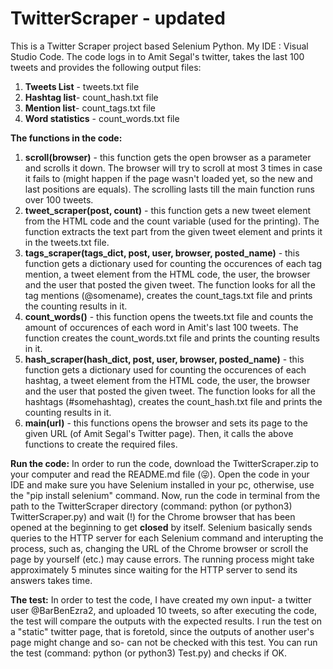 # TwitterScraper - updated
This is a Twitter Scraper project based Selenium Python.
My IDE : Visual Studio Code.
The code logs in to Amit Segal's twitter, takes the last 100 tweets and provides the following output files:
1. **Tweets List** - tweets.txt file
2. **Hashtag list**- count_hash.txt file
3. **Mention list**- count_tags.txt file
4. **Word statistics** - count_words.txt file

**The functions in the code:**
1. **scroll(browser)** - this function gets the open browser as a parameter and scrolls it down. The browser will try to scroll at most 3 times in case it fails to (might happen if the page wasn't loaded yet, so the new and last positions are equals). The scrolling lasts till the main function runs over 100 tweets.
2. **tweet_scraper(post, count)** - this function gets a new tweet element from the HTML code and the count variable (used for the printing). The function extracts the text part from the given tweet element and prints it in the tweets.txt file.
4. **tags_scraper(tags_dict, post, user, browser, posted_name)** - this function gets a dictionary used for counting the occurences of each tag mention, a tweet element from the HTML code, the user, the browser and the user that posted the given tweet. The function looks for all the tag mentions (@somename), creates the count_tags.txt file and prints the counting results in it.
5. **count_words()** - this function opens the tweets.txt file and counts the amount of occurences of each word in Amit's last 100 tweets. The function creates the count_words.txt file and prints the counting results in it.
6. **hash_scraper(hash_dict, post, user, browser, posted_name)** - this function gets a dictionary used for counting the occurences of each hashtag, a tweet element from the HTML code, the user, the browser and the user that posted the given tweet. The function looks for all the hashtags (#somehashtag), creates the count_hash.txt file and prints the counting results in it.
7. **main(url)** - this functions opens the browser and sets its page to the given URL (of Amit Segal's Twitter page). Then, it calls the above functions to create the required files.

**Run the code:**
In order to run the code, download the TwitterScraper.zip to your computer and read the README.md file (😜).
Open the code in your IDE and make sure you have Selenium installed in your pc, otherwise, use the "pip install selenium" command.
Now, run the code in terminal from the path to the TwitterScraper directory (command: python (or python3) TwitterScraper.py) and wait (!) for the Chrome browser that has been opened at the beginning to get **closed** by itself. Selenium basically sends queries to the HTTP server for each Selenium command and interupting the process, such as, changing the URL of the Chrome browser or scroll the page by yourself (etc.) may cause errors.
The running process might take approximately 5 minutes since waiting for the HTTP server to send its answers takes time.

**The test:**
In order to test the code, I have created my own input- a twitter user @BarBenEzra2, and uploaded 10 tweets, so after executing the code, the test will compare the outputs with the expected results. I run the test on a "static" twitter page, that is foretold, since the outputs of another user's page might change and so- can not be checked with this test.
You can run the test (command: python (or python3) Test.py) and checks if OK.
